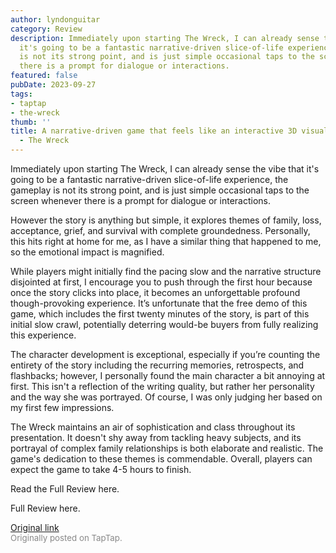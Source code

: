 ```yaml
---
author: lyndonguitar
category: Review
description: Immediately upon starting The Wreck, I can already sense the vibe that
  it's going to be a fantastic narrative-driven slice-of-life experience, the gameplay
  is not its strong point, and is just simple occasional taps to the screen whenever
  there is a prompt for dialogue or interactions.
featured: false
pubDate: 2023-09-27
tags:
- taptap
- the-wreck
thumb: ''
title: A narrative-driven game that feels like an interactive 3D visual novel | Impressions
  - The Wreck
---
```


Immediately upon starting The Wreck, I can already sense the vibe that it's going to be a fantastic narrative-driven slice-of-life experience, the gameplay is not its strong point, and is just simple occasional taps to the screen whenever there is a prompt for dialogue or interactions.

However the story is anything but simple, it explores themes of family, loss, acceptance, grief, and survival with complete groundedness. Personally, this hits right at home for me, as I have a similar thing that happened to me, so the emotional impact is magnified.

While players might initially find the pacing slow and the narrative structure disjointed at first, I encourage you to push through the first hour because once the story clicks into place, it becomes an unforgettable profound though-provoking experience. It’s unfortunate that the free demo of this game, which includes the first twenty minutes of the story, is part of this initial slow crawl, potentially deterring would-be buyers from fully realizing this experience.

The character development is exceptional, especially if you’re counting the entirety of the story including the recurring memories, retrospects, and flashbacks; however, I personally found the main character a bit annoying at first. This isn't a reflection of the writing quality, but rather her personality and the way she was portrayed. Of course, I was only judging her based on my first few impressions.

The Wreck maintains an air of sophistication and class throughout its presentation. It doesn't shy away from tackling heavy subjects, and its portrayal of complex family relationships is both elaborate and realistic. The game's dedication to these themes is commendable. Overall, players can expect the game to take 4-5 hours to finish.

Read the Full Review here.

Full Review here.

[Original link](https://www.taptap.io/post/6364110)<br><span style="font-size: 0.95em; color: #888;">Originally posted on TapTap.</span>